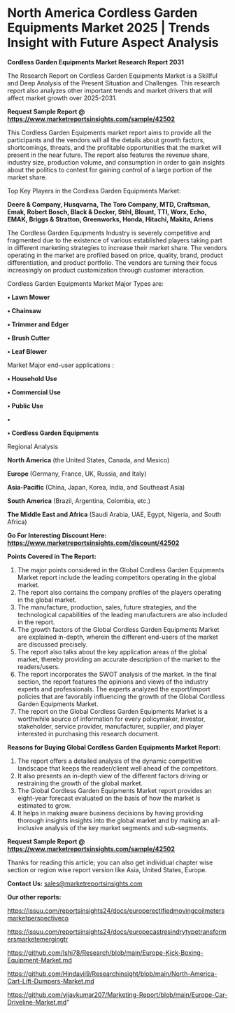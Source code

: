 # North America Cordless Garden Equipments Market 2025 | Trends Insight with Future Aspect Analysis

<strong>Cordless Garden Equipments Market Research Report 2031</strong>

The Research Report on Cordless Garden Equipments Market is a Skillful and Deep Analysis of the Present Situation and Challenges. This research report also analyzes other important trends and market drivers that will affect market growth over 2025-2031.

<strong>Request Sample Report @ <a href=https://www.marketreportsinsights.com/sample/42502>https://www.marketreportsinsights.com/sample/42502</a></strong>

This Cordless Garden Equipments market report aims to provide all the participants and the vendors will all the details about growth factors, shortcomings, threats, and the profitable opportunities that the market will present in the near future. The report also features the revenue share, industry size, production volume, and consumption in order to gain insights about the politics to contest for gaining control of a large portion of the market share.

Top Key Players in the Cordless Garden Equipments Market:

<strong>Deere & Company, Husqvarna, The Toro Company, MTD, Craftsman, Emak, Robert Bosch, Black & Decker, Stihl, Blount, TTI, Worx, Echo, EMAK, Briggs & Stratton, Greenworks, Honda, Hitachi, Makita, Ariens</strong>

The Cordless Garden Equipments Industry is severely competitive and fragmented due to the existence of various established players taking part in different marketing strategies to increase their market share. The vendors operating in the market are profiled based on price, quality, brand, product differentiation, and product portfolio. The vendors are turning their focus increasingly on product customization through customer interaction.

Cordless Garden Equipments Market Major Types are:

<strong>•  Lawn Mower

•  Chainsaw

•  Trimmer and Edger

•  Brush Cutter

•  Leaf Blower</strong>

Market Major end-user applications :

<strong>•  Household Use

•  Commercial Use

•  Public Use

•  

•  Cordless Garden Equipments</strong>

Regional Analysis

</u><strong><b>North America</b></strong> (the United States, Canada, and Mexico)

<strong><b>Europe </b></strong>(Germany, France, UK, Russia, and Italy)

<strong><b>Asia-Pacific</b></strong> (China, Japan, Korea, India, and Southeast Asia)

<strong><b>South America</b></strong> (Brazil, Argentina, Colombia, etc.)

<strong><b>The Middle East and Africa</b></strong> (Saudi Arabia, UAE, Egypt, Nigeria, and South Africa)

<strong>Go For Interesting Discount Here: <a href=https://www.marketreportsinsights.com/discount/42502>https://www.marketreportsinsights.com/discount/42502</a></strong>

<strong>Points Covered in The Report:</strong>
<ol>
  <li>The major points considered in the Global Cordless Garden Equipments Market report include the leading competitors operating in the global market.</li>
  <li>The report also contains the company profiles of the players operating in the global market.</li>
  <li>The manufacture, production, sales, future strategies, and the technological capabilities of the leading manufacturers are also included in the report.</li>
  <li>The growth factors of the Global Cordless Garden Equipments Market are explained in-depth, wherein the different end-users of the market are discussed precisely.</li>
  <li>The report also talks about the key application areas of the global market, thereby providing an accurate description of the market to the readers/users.</li>
  <li>The report incorporates the SWOT analysis of the market. In the final section, the report features the opinions and views of the industry experts and professionals. The experts analyzed the export/import policies that are favorably influencing the growth of the Global Cordless Garden Equipments Market.</li>
  <li>The report on the Global Cordless Garden Equipments Market is a worthwhile source of information for every policymaker, investor, stakeholder, service provider, manufacturer, supplier, and player interested in purchasing this research document.</li>
</ol>
<strong>Reasons for Buying Global Cordless Garden Equipments Market Report:</strong>

<ol>
  <li>The report offers a detailed analysis of the dynamic competitive landscape that keeps the reader/client well ahead of the competitors.</li>
  <li>It also presents an in-depth view of the different factors driving or restraining the growth of the global market.</li>
  <li>The Global Cordless Garden Equipments Market report provides an eight-year forecast evaluated on the basis of how the market is estimated to grow.</li>
  <li>It helps in making aware business decisions by having providing thorough insights insights into the global market and by making an all-inclusive analysis of the key market segments and sub-segments.</li>
</ol>
<strong>Request Sample Report @ <a href=https://www.marketreportsinsights.com/sample/42502>https://www.marketreportsinsights.com/sample/42502</a></strong>


Thanks for reading this article; you can also get individual chapter wise section or region wise report version like Asia, United States, Europe.

<strong>Contact Us:</strong>
sales@marketreportsinsights.com

<strong>Our other reports:</strong>

<a href=https://issuu.com/reportsinsights24/docs/europerectifiedmovingcoilmetersmarketperspectiveco>https://issuu.com/reportsinsights24/docs/europerectifiedmovingcoilmetersmarketperspectiveco</a>

<a href=https://issuu.com/reportsinsights24/docs/europecastresindrytypetransformersmarketemergingtr>https://issuu.com/reportsinsights24/docs/europecastresindrytypetransformersmarketemergingtr</a>

<a href=https://github.com/Ishi78/Research/blob/main/Europe-Kick-Boxing-Equipment-Market.md>https://github.com/Ishi78/Research/blob/main/Europe-Kick-Boxing-Equipment-Market.md</a>

<a href=https://github.com/Hindavii9/Researchinsight/blob/main/North-America-Cart-Lift-Dumpers-Market.md>https://github.com/Hindavii9/Researchinsight/blob/main/North-America-Cart-Lift-Dumpers-Market.md</a>

<a href=https://github.com/vijaykumar207/Marketing-Report/blob/main/Europe-Car-Driveline-Market.md>https://github.com/vijaykumar207/Marketing-Report/blob/main/Europe-Car-Driveline-Market.md</a>"

